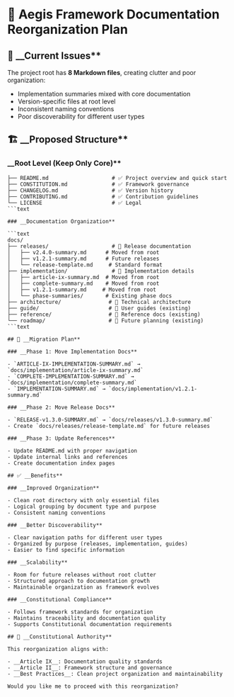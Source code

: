 # 📁 Aegis Framework Documentation Reorganization Plan

## 🎯 __Current Issues**

The project root has __8 Markdown files__, creating clutter and poor organization:

- Implementation summaries mixed with core documentation
- Version-specific files at root level
- Inconsistent naming conventions
- Poor discoverability for different user types

## 🏗️ __Proposed Structure**

### __Root Level (Keep Only Core)**

```text
├── README.md                    # ✅ Project overview and quick start
├── CONSTITUTION.md              # ✅ Framework governance
├── CHANGELOG.md                 # ✅ Version history
├── CONTRIBUTING.md              # ✅ Contribution guidelines
└── LICENSE                      # ✅ Legal
```text

### __Documentation Organization**

```text
docs/
├── releases/                    # 📁 Release documentation
│   ├── v2.4.0-summary.md      # Moved from root
│   ├── v1.2.1-summary.md      # Future releases
│   └── release-template.md     # Standard format
├── implementation/              # 📁 Implementation details
│   ├── article-ix-summary.md  # Moved from root
│   ├── complete-summary.md    # Moved from root
│   ├── v1.2.1-summary.md     # Moved from root
│   └── phase-summaries/       # Existing phase docs
├── architecture/               # 📁 Technical architecture
├── guide/                      # 📁 User guides (existing)
├── reference/                  # 📁 Reference docs (existing)
└── roadmap/                    # 📁 Future planning (existing)
```text

## 🚀 __Migration Plan**

### __Phase 1: Move Implementation Docs**

- `ARTICLE-IX-IMPLEMENTATION-SUMMARY.md` → `docs/implementation/article-ix-summary.md`
- `COMPLETE-IMPLEMENTATION-SUMMARY.md` → `docs/implementation/complete-summary.md`
- `IMPLEMENTATION-SUMMARY.md` → `docs/implementation/v1.2.1-summary.md`

### __Phase 2: Move Release Docs**

- `RELEASE-v1.3.0-SUMMARY.md` → `docs/releases/v1.3.0-summary.md`
- Create `docs/releases/release-template.md` for future releases

### __Phase 3: Update References**

- Update README.md with proper navigation
- Update internal links and references
- Create documentation index pages

## ✅ __Benefits**

### __Improved Organization**

- Clean root directory with only essential files
- Logical grouping by document type and purpose
- Consistent naming conventions

### __Better Discoverability**

- Clear navigation paths for different user types
- Organized by purpose (releases, implementation, guides)
- Easier to find specific information

### __Scalability**

- Room for future releases without root clutter
- Structured approach to documentation growth
- Maintainable organization as framework evolves

### __Constitutional Compliance**

- Follows framework standards for organization
- Maintains traceability and documentation quality
- Supports Constitutional documentation requirements

## 🎯 __Constitutional Authority**

This reorganization aligns with:

- __Article IX__: Documentation quality standards
- __Article II__: Framework structure and governance
- __Best Practices__: Clean project organization and maintainability

Would you like me to proceed with this reorganization?
